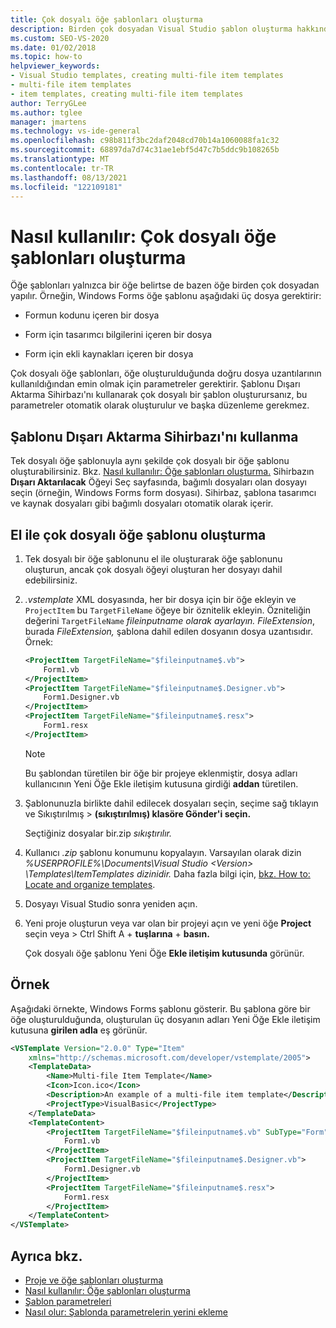 ```yaml
---
title: Çok dosyalı öğe şablonları oluşturma
description: Birden çok dosyadan Visual Studio şablon oluşturma hakkında bilgi.
ms.custom: SEO-VS-2020
ms.date: 01/02/2018
ms.topic: how-to
helpviewer_keywords:
- Visual Studio templates, creating multi-file item templates
- multi-file item templates
- item templates, creating multi-file item templates
author: TerryGLee
ms.author: tglee
manager: jmartens
ms.technology: vs-ide-general
ms.openlocfilehash: c98b811f3bc2daf2048cd70b14a1060088fa1c32
ms.sourcegitcommit: 68897da7d74c31ae1ebf5d47c7b5ddc9b108265b
ms.translationtype: MT
ms.contentlocale: tr-TR
ms.lasthandoff: 08/13/2021
ms.locfileid: "122109181"
---
```

# <a name="how-to-create-multi-file-item-templates"></a>Nasıl kullanılır: Çok dosyalı öğe şablonları oluşturma

Öğe şablonları yalnızca bir öğe belirtse de bazen öğe birden çok dosyadan yapılır. Örneğin, Windows Forms öğe şablonu aşağıdaki üç dosya gerektirir:

- Formun kodunu içeren bir dosya

- Form için tasarımcı bilgilerini içeren bir dosya

- Form için ekli kaynakları içeren bir dosya

Çok dosyalı öğe şablonları, öğe oluşturulduğunda doğru dosya uzantılarının kullanıldığından emin olmak için parametreler gerektirir. Şablonu Dışarı Aktarma Sihirbazı'nı kullanarak çok dosyalı bir şablon oluşturursanız, bu parametreler otomatik olarak oluşturulur ve başka düzenleme gerekmez.

## <a name="use-the-export-template-wizard"></a>Şablonu Dışarı Aktarma Sihirbazı'nı kullanma

Tek dosyalı öğe şablonuyla aynı şekilde çok dosyalı bir öğe şablonu oluşturabilirsiniz. Bkz. [Nasıl kullanılır: Öğe şablonları oluşturma.](../ide/how-to-create-item-templates.md) Sihirbazın **Dışarı Aktarılacak** Öğeyi Seç sayfasında, bağımlı dosyaları olan dosyayı seçin (örneğin, Windows Forms form dosyası). Sihirbaz, şablona tasarımcı ve kaynak dosyaları gibi bağımlı dosyaları otomatik olarak içerir.

## <a name="manually-create-a-multi-file-item-template"></a>El ile çok dosyalı öğe şablonu oluşturma

1. Tek dosyalı bir öğe şablonunu el ile oluşturarak öğe şablonunu oluşturun, ancak çok dosyalı öğeyi oluşturan her dosyayı dahil edebilirsiniz.

1. *.vstemplate* XML dosyasında, her bir dosya için bir öğe ekleyin ve `ProjectItem` bu `TargetFileName` öğeye bir öznitelik ekleyin. Özniteliğin değerini `TargetFileName` *$fileinputname$ olarak ayarlayın. FileExtension*, burada *FileExtension,* şablona dahil edilen dosyanın dosya uzantısıdır. Örnek:

    ```xml
    <ProjectItem TargetFileName="$fileinputname$.vb">
        Form1.vb
    </ProjectItem>
    <ProjectItem TargetFileName="$fileinputname$.Designer.vb">
        Form1.Designer.vb
    </ProjectItem>
    <ProjectItem TargetFileName="$fileinputname$.resx">
        Form1.resx
    </ProjectItem>
    ```

     > [!NOTE]
     > Bu şablondan türetilen bir öğe bir projeye eklenmiştir, dosya adları kullanıcının Yeni Öğe Ekle iletişim kutusuna girdiği **addan** türetilen.

1. Şablonunuzla birlikte dahil edilecek dosyaları seçin, seçime sağ tıklayın ve Sıkıştırılmış  >  **(sıkıştırılmış) klasöre Gönder'i seçin.**

   Seçtiğiniz dosyalar bir.zip *sıkıştırılır.*

1. Kullanıcı *.zip* şablonu konumunu kopyalayın. Varsayılan olarak dizin *%USERPROFILE%\Documents\Visual Studio \<Version\> \Templates\ItemTemplates dizinidir.* Daha fazla bilgi için, [bkz. How to: Locate and organize templates](../ide/how-to-locate-and-organize-project-and-item-templates.md).

1. Dosyayı Visual Studio sonra yeniden açın.

1. Yeni proje oluşturun veya var olan bir projeyi açın ve yeni öğe **Project** seçin veya  >   Ctrl Shift A  + **tuşlarına** + **basın.**

   Çok dosyalı öğe şablonu Yeni Öğe **Ekle iletişim kutusunda** görünür.

## <a name="example"></a>Örnek

Aşağıdaki örnekte, Windows Forms şablonu gösterir. Bu şablona göre bir öğe oluşturulduğunda, oluşturulan üç dosyanın adları Yeni Öğe Ekle iletişim kutusuna **girilen adla** eş görünür.

```xml
<VSTemplate Version="2.0.0" Type="Item"
    xmlns="http://schemas.microsoft.com/developer/vstemplate/2005">
    <TemplateData>
        <Name>Multi-file Item Template</Name>
        <Icon>Icon.ico</Icon>
        <Description>An example of a multi-file item template</Description>
        <ProjectType>VisualBasic</ProjectType>
    </TemplateData>
    <TemplateContent>
        <ProjectItem TargetFileName="$fileinputname$.vb" SubType="Form">
            Form1.vb
        </ProjectItem>
        <ProjectItem TargetFileName="$fileinputname$.Designer.vb">
            Form1.Designer.vb
        </ProjectItem>
        <ProjectItem TargetFileName="$fileinputname$.resx">
            Form1.resx
        </ProjectItem>
    </TemplateContent>
</VSTemplate>
```

## <a name="see-also"></a>Ayrıca bkz.

- [Proje ve öğe şablonları oluşturma](../ide/creating-project-and-item-templates.md)
- [Nasıl kullanılır: Öğe şablonları oluşturma](../ide/how-to-create-item-templates.md)
- [Şablon parametreleri](../ide/template-parameters.md)
- [Nasıl olur: Şablonda parametrelerin yerini ekleme](../ide/how-to-substitute-parameters-in-a-template.md)
